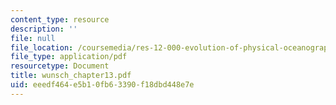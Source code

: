 ```yaml
---
content_type: resource
description: ''
file: null
file_location: /coursemedia/res-12-000-evolution-of-physical-oceanography-spring-2007/eeedf464e5b10fb63390f18dbd448e7e_wunsch_chapter13.pdf
file_type: application/pdf
resourcetype: Document
title: wunsch_chapter13.pdf
uid: eeedf464-e5b1-0fb6-3390-f18dbd448e7e
---
```


